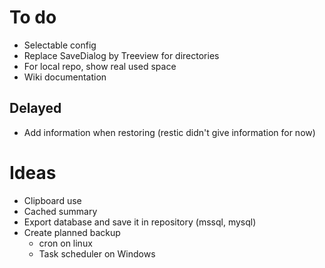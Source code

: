 

# To do

- Selectable config
- Replace SaveDialog by Treeview for directories
- For local repo, show real used space
- Wiki documentation

## Delayed
- Add information when restoring (restic didn't give information for now)

# Ideas 
- Clipboard use
- Cached summary
- Export database and save it in repository (mssql, mysql)
- Create planned backup 
    - cron on linux
    - Task scheduler on Windows

